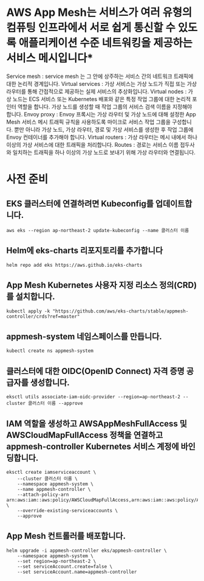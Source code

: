 # AWS App Mesh는 서비스가 여러 유형의 컴퓨팅 인프라에서 서로 쉽게 통신할 수 있도록 애플리케이션 수준 네트워킹을 제공하는 서비스 메시입니다*
Service mesh : service mesh 는 그 안에 상주하는 서비스 간의 네트워크 트래픽에 대한 논리적 경계입니다.
Virtual services : 가상 서비스는 가상 노드가 직접 또는 가상 라우터를 통해 간접적으로 제공하는 실제 서비스의 추상화입니다.
Virtual nodes : 가상 노드는 ECS 서비스 또는 Kubernetes 배포와 같은 특정 작업 그룹에 대한 논리적 포인터 역할을 합니다.  가상 노드를 생성할 때 작업 그룹의 서비스 검색 이름을 지정해야 합니다.
Envoy proxy : Envoy 프록시는 가상 라우터 및 가상 노드에 대해 설정한 App Mesh 서비스 메시 트래픽 규칙을 사용하도록 마이크로 서비스 작업 그룹을 구성합니다.  뿐만 아니라 가상 노드, 가상 라우터, 경로 및 가상 서비스를 생성한 후 작업 그룹에 Envoy 컨테이너를 추가해야 합니다.
Virtual routers : 가상 라우터는 메시 내에서 하나 이상의 가상 서비스에 대한 트래픽을 처리합니다.
Routes : 경로는 서비스 이름 접두사와 일치하는 트래픽을 하나 이상의 가상 노드로 보내기 위해 가상 라우터와 연결됩니다.

# 사전 준비

## EKS 클러스터에 연결하려면 Kubeconfig를 업데이트합니다.
```
aws eks --region ap-northeast-2 update-kubeconfig --name 클러스터 이름
```

## Helm에 eks-charts 리포지토리를 추가합니다
```
helm repo add eks https://aws.github.io/eks-charts
```

## App Mesh Kubernetes 사용자 지정 리소스 정의(CRD)를 설치합니다.
```
kubectl apply -k "https://github.com/aws/eks-charts/stable/appmesh-controller/crds?ref=master"
```

## appmesh-system 네임스페이스를 만듭니다.
```
kubectl create ns appmesh-system
```

## 클러스터에 대한 OIDC(OpenID Connect) 자격 증명 공급자를 생성합니다.
```
eksctl utils associate-iam-oidc-provider --region=ap-northeast-2 --cluster 클러스터 이름 --approve
```

## IAM 역할을 생성하고 AWSAppMeshFullAccess 및 AWSCloudMapFullAccess 정책을 연결하고 appmesh-controller Kubernetes 서비스 계정에 바인딩합니다.
```
eksctl create iamserviceaccount \
    --cluster 클러스터 이름 \
    --namespace appmesh-system \
    --name appmesh-controller \
    --attach-policy-arn  arn:aws:iam::aws:policy/AWSCloudMapFullAccess,arn:aws:iam::aws:policy/AWSAppMeshFullAccess \
    --override-existing-serviceaccounts \
    --approve
```

## App Mesh 컨트롤러를 배포합니다.
```
helm upgrade -i appmesh-controller eks/appmesh-controller \
    --namespace appmesh-system \
    --set region=ap-northeast-2 \
    --set serviceAccount.create=false \
    --set serviceAccount.name=appmesh-controller
```
